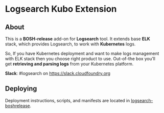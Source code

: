 # Logsearch Kubo Extension

## About

This is a **BOSH-release** add-on for **Logsearch** tool. It extends base **ELK** stack, which provides Logsearch, to work with **Kubernetes** logs.

So, If you have Kubernetes deployment and want to make logs management with ELK stack then you choose right product to use. Out-of-the box you’ll get **retrieving and parsing logs** from your Kubernetes platform.

**Slack**: #logsearch on https://slack.cloudfoundry.org

## Deploying
Deployment instructions, scripts, and manifests are located in [logsearch-boshrelease](https://github.com/cloudfoundry-community/logsearch-boshrelease).